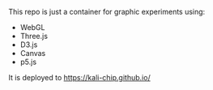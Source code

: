 This repo is just a container for graphic experiments using:

 - WebGL
 - Three.js
 - D3.js
 - Canvas
 - p5.js

It is deployed to https://kali-chip.github.io/

